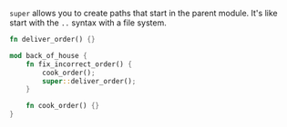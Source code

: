 `super` allows you to create paths that start in the parent module. It's like start with the `..`  syntax with a file system.

```rust
fn deliver_order() {}

mod back_of_house {
    fn fix_incorrect_order() {
        cook_order();
        super::deliver_order();
    }

    fn cook_order() {}
}
```

